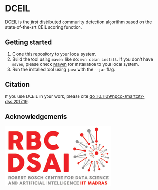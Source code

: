 # DCEIL

DCEIL is the *first* distributed community detection algorithm based on the state-of-the-art CEIL scoring function.

## Getting started

1. Clone this repository to your local system.
2. Build the tool using `maven`, like so: `mvn clean install`. If you don't have `maven`, please check [Maven](https://maven.apache.org) for installation to your local system.
3. Run the installed tool using `java` with the `--jar` flag.

## Citation

If you use DCEIL in your work, please cite [doi:10.1109/hpcc-smartcity-dss.2017.19](https://doi.org/10.1109/hpcc-smartcity-dss.2017.19).

## Acknowledgements

<a href="https://rbcdsai.iitm.ac.in/"><img title="RBC-DSAI logo" src="https://github.com/RBC-DSAI-IITM/rbc-dsai-iitm.github.io/blob/master/images/logo.jpg" height="200" width="351"></a>
